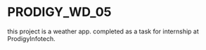 # PRODIGY_WD_05
this project is a weather app.
completed as a task for internship at ProdigyInfotech.
